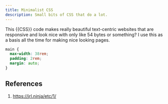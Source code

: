```yaml
---
title: Minimalist CSS
description: Small bits of CSS that do a lot.
---
```


This {{CSS}} code makes really beautiful text-centric websites that are responsive and look nice with only like 54 bytes or something? I use this as a basis all the time for making nice looking pages.

```css
main {
  max-width: 38rem;
  padding: 2rem;
  margin: auto;
}
```

## References

1. https://jrl.ninja/etc/1/
